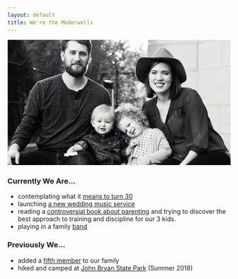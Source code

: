 ```yaml
---
layout: default
title: We're the Moderwells
---
```


![Moderwell Family - October 2017](/assets/img/family-bw.jpg)

### Currently We Are...
- contemplating what it [means to turn 30](/thoughts-on-thirty)
- launching [a new wedding music service](https://weddingswithanna.com)
- reading a [controversial book about parenting](https://www.amazon.com/Train-Child-Child-Training-21st-Century/dp/1616440724/ref=sr_1_1?ie=UTF8&qid=1537321505&sr=8-1&keywords=to+train+up+a+child+by+michael+and+debi+pearl) and trying to discover the best approach to training and discipline for our 3 kids.
- playing in a family [band](https://www.annaandthedeeperwell.com/shows)

### Previously We...
- added a [fifth member](/indigo) to our family
- hiked and camped at [John Bryan State Park](http://parks.ohiodnr.gov/johnbryan) (Summer 2018)

